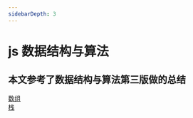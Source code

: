 ```yaml
---
sidebarDepth: 3
---
```


# js 数据结构与算法

## 本文参考了数据结构与算法第三版做的总结

[数组](./chapter3.md)  
[栈](./chapter4.md)
